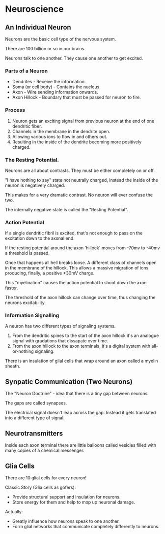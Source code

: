 # Neuroscience

## An Individual Neuron
Neurons are the basic cell type of the nervous system.

There are 100 billion or so in our brains.

Neurons talk to one another. They cause one another to get excited.

### Parts of a Neuron
+ Dendrites - Receive the information.
+ Soma (or cell body) - Contains the nucleus.
+ Axon - Wire sending information onwards.
+ Axon Hillock - Boundary that must be passed for neuron to fire.
    
### Process
1. Neuron gets an exciting signal from previous neuron at the end of one dendritic fiber.
2. Channels in the membrane in the dendrite open.
3. Allowing various ions to flow in and others out.
4. Resulting in the inside of the dendrite becoming more positively charged.

### The Resting Potential.
Neurons are all about contrasts. They must be either completely on or off.

"I have nothing to say" state not neutrally charged,
Instead the inside of the neuron is negatively charged.

This makes for a very dramatic contrast. No neuron will ever confuse the two.

The internally negative state is called the "Resting Potential".

### Action Potential
If a single dendritic fibril is excited, that's not enough to pass on the excitation down to the axonal end.

If the resting potential around the axon 'hillock' moves from -70mv to -40mv a threshold is passed.

Once that happens all hell breaks loose.
A different class of channels open in the membrane of the hillock.
This allows a massive migration of ions producing, finally, a positive +30mV charge.

This "myelination" causes the action potential to shoot down the axon faster.

The threshold of the axon hillock can change over time, thus changing the neurons excitability.

### Information Signalling
A neuron has two different types of signaling systems.

1. From the dendritic spines to the start of the axon hillock it's an analogue signal with gradations that dissapate over time.
2. From the axon hillock to the axon terminals, it's a digital system with all-or-nothing signaling.

There is an insulation of glial cells that wrap around an axon called a myelin sheath.

## Synpatic Communication (Two Neurons)

The "Neuron Doctrine" - idea that there is a tiny gap between neurons.

The gaps are called synapses.

The electrical signal doesn't leap across the gap. Instead it gets translated into a different type of signal.

## Neurotransmitters
Inside each axon terminal there are little balloons called vesicles filled with many copies of a chemical messenger.





## Glia Cells
There are 10 glial cells for every neuron!

Classic Story (Glia cells as gofers):
+ Provide structural support and insulation for neurons.
+ Store energy for them and help to mop up neuronal damage.

Actually:
+ Greatly influence how neurons speak to one another.
+ Form glial networks that communicate completely differently to neurons.


